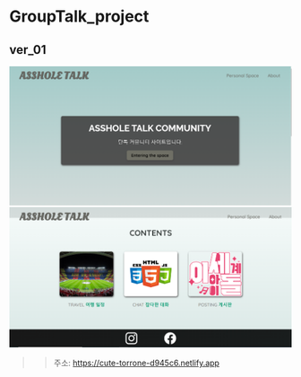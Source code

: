 # GroupTalk_project

## ver_01

![ex_screenshot](./img/ver01_1.png)
![ex_screenshot](./img/ver01_2.png)

>> 주소: https://cute-torrone-d945c6.netlify.app
